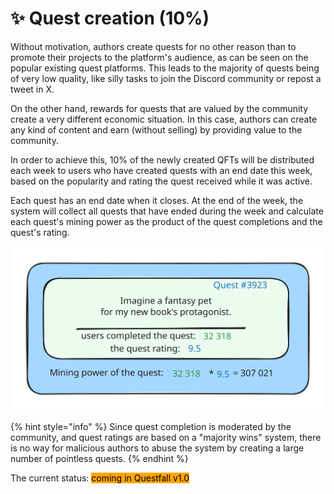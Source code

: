 # ✨ Quest creation (10%)

Without motivation, authors create quests for no other reason than to promote their projects to the platform's audience, as can be seen on the popular existing quest platforms. This leads to the majority of quests being of very low quality, like silly tasks to join the Discord community or repost a tweet in X.

On the other hand, rewards for quests that are valued by the community create a very different economic situation. In this case, authors can create any kind of content and earn (without selling) by providing value to the community.

In order to achieve this, 10% of the newly created QFTs will be distributed each week to users who have created quests with an end date this week, based on the popularity and rating the quest received while it was active.

Each quest has an end date when it closes. At the end of the week, the system will collect all quests that have ended during the week and calculate each quest's mining power as the product of the quest completions and the quest's rating.

<img src="../.gitbook/assets/file.excalidraw.svg" alt="" class="gitbook-drawing">

{% hint style="info" %}
Since quest completion is moderated by the community, and quest ratings are based on a "majority wins" system, there is no way for malicious authors to abuse the system by creating a large number of pointless quests.
{% endhint %}





The current status: <mark style="background-color:orange;">coming in Questfall v1.0</mark>&#x20;


